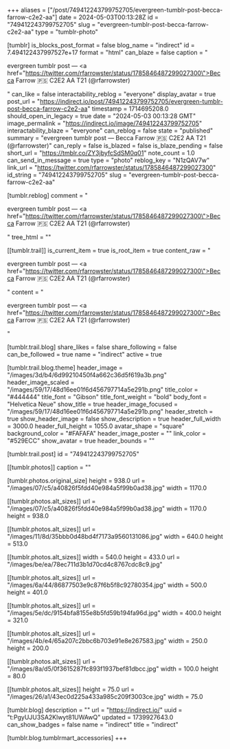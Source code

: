 +++
aliases = ["/post/749412243799752705/evergreen-tumblr-post-becca-farrow-c2e2-aa"]
date = 2024-05-03T00:13:28Z
id = "749412243799752705"
slug = "evergreen-tumblr-post-becca-farrow-c2e2-aa"
type = "tumblr-photo"

[tumblr]
is_blocks_post_format = false
blog_name = "indirect"
id = 7.494122437997527e+17
format = "html"
can_blaze = false
caption = "<p>evergreen tumblr post — <a href=\"https://twitter.com/rfarrowster/status/1785846487299027300\">Becca Farrow 🇵🇸 C2E2 AA T21 (@rfarrowster)</a></p>"
can_like = false
interactability_reblog = "everyone"
display_avatar = true
post_url = "https://indirect.io/post/749412243799752705/evergreen-tumblr-post-becca-farrow-c2e2-aa"
timestamp = 1714695208.0
should_open_in_legacy = true
date = "2024-05-03 00:13:28 GMT"
image_permalink = "https://indirect.io/image/749412243799752705"
interactability_blaze = "everyone"
can_reblog = false
state = "published"
summary = "evergreen tumblr post — Becca Farrow 🇵🇸 C2E2 AA T21 (@rfarrowster)"
can_reply = false
is_blazed = false
is_blaze_pending = false
short_url = "https://tmblr.co/ZY3jbyfcSdSM0q01"
note_count = 1.0
can_send_in_message = true
type = "photo"
reblog_key = "N1zQAV7w"
link_url = "https://twitter.com/rfarrowster/status/1785846487299027300"
id_string = "749412243799752705"
slug = "evergreen-tumblr-post-becca-farrow-c2e2-aa"

[tumblr.reblog]
comment = "<p>evergreen tumblr post — <a href=\"https://twitter.com/rfarrowster/status/1785846487299027300\">Becca Farrow 🇵🇸 C2E2 AA T21 (@rfarrowster)</a></p>"
tree_html = ""

[[tumblr.trail]]
is_current_item = true
is_root_item = true
content_raw = "<p>evergreen tumblr post — <a href=\"https://twitter.com/rfarrowster/status/1785846487299027300\">Becca Farrow 🇵🇸 C2E2 AA T21 (@rfarrowster)</a></p>"
content = "<p>evergreen tumblr post &mdash; <a href=\"https://twitter.com/rfarrowster/status/1785846487299027300\">Becca Farrow &#127477;&#127480; C2E2 AA T21 (@rfarrowster)</a></p>"

[tumblr.trail.blog]
share_likes = false
share_following = false
can_be_followed = true
name = "indirect"
active = true

[tumblr.trail.blog.theme]
header_image = "/images/3d/b4/6d99210450f4a662c36d5f619a3b.png"
header_image_scaled = "/images/59/17/48d16ee01f6d456797714a5e291b.png"
title_color = "#444444"
title_font = "Gibson"
title_font_weight = "bold"
body_font = "Helvetica Neue"
show_title = true
header_image_focused = "/images/59/17/48d16ee01f6d456797714a5e291b.png"
header_stretch = true
show_header_image = false
show_description = true
header_full_width = 3000.0
header_full_height = 1055.0
avatar_shape = "square"
background_color = "#FAFAFA"
header_image_poster = ""
link_color = "#529ECC"
show_avatar = true
header_bounds = ""

[tumblr.trail.post]
id = "749412243799752705"

[[tumblr.photos]]
caption = ""

[tumblr.photos.original_size]
height = 938.0
url = "/images/07/c5/a40826f5fdd40e984a5f99b0ad38.jpg"
width = 1170.0

[[tumblr.photos.alt_sizes]]
url = "/images/07/c5/a40826f5fdd40e984a5f99b0ad38.jpg"
width = 1170.0
height = 938.0

[[tumblr.photos.alt_sizes]]
url = "/images/11/8d/35bbb0d48bd4f7173a9560131086.jpg"
width = 640.0
height = 513.0

[[tumblr.photos.alt_sizes]]
width = 540.0
height = 433.0
url = "/images/be/ea/78ec711d3b1d70cd4c8767cdc8c9.jpg"

[[tumblr.photos.alt_sizes]]
url = "/images/6a/44/86877503e9c87f6b5f8c92780354.jpg"
width = 500.0
height = 401.0

[[tumblr.photos.alt_sizes]]
url = "/images/5e/dc/9154bfa8155e8b5fd59b194fa96d.jpg"
width = 400.0
height = 321.0

[[tumblr.photos.alt_sizes]]
url = "/images/4b/e4/65a207c2bbc6b703e91e8e267583.jpg"
width = 250.0
height = 200.0

[[tumblr.photos.alt_sizes]]
url = "/images/8a/d5/0f3615287fc893f1937bef81dbcc.jpg"
width = 100.0
height = 80.0

[[tumblr.photos.alt_sizes]]
height = 75.0
url = "/images/26/a1/43ec0d225a433a985c209f3003ce.jpg"
width = 75.0

[tumblr.blog]
description = ""
url = "https://indirect.io/"
uuid = "t:PgyUJU3SA2Klwyt81UWAwQ"
updated = 1739927643.0
can_show_badges = false
name = "indirect"
title = "indirect"

[tumblr.blog.tumblrmart_accessories]
+++
